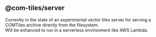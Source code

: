##  @com-tiles/server

Currently in the state of an experimental vector tiles server for serving a COMTiles archive directly from the filesystem.  
Will be enhanced to run in a serverless environment like AWS Lambda.

  